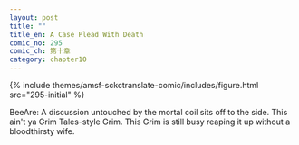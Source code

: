 ```yaml
---
layout: post
title: ""
title_en: A Case Plead With Death
comic_no: 295
comic_ch: 第十章
category: chapter10
---
```

{% include themes/amsf-sckctranslate-comic/includes/figure.html src="295-initial" %}

BeeAre: A discussion untouched by the mortal coil sits off to the side. This ain't ya Grim Tales-style Grim. This Grim is still busy reaping it up without a bloodthirsty wife. 
